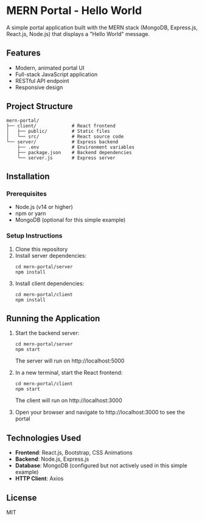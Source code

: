 # MERN Portal - Hello World

A simple portal application built with the MERN stack (MongoDB, Express.js, React.js, Node.js) that displays a "Hello World" message.

## Features

- Modern, animated portal UI
- Full-stack JavaScript application
- RESTful API endpoint
- Responsive design

## Project Structure

```
mern-portal/
├── client/             # React frontend
│   ├── public/         # Static files
│   └── src/            # React source code
└── server/             # Express backend
    ├── .env            # Environment variables
    ├── package.json    # Backend dependencies
    └── server.js       # Express server
```

## Installation

### Prerequisites

- Node.js (v14 or higher)
- npm or yarn
- MongoDB (optional for this simple example)

### Setup Instructions

1. Clone this repository
2. Install server dependencies:
   ```
   cd mern-portal/server
   npm install
   ```
3. Install client dependencies:
   ```
   cd mern-portal/client
   npm install
   ```

## Running the Application

1. Start the backend server:
   ```
   cd mern-portal/server
   npm start
   ```
   The server will run on http://localhost:5000

2. In a new terminal, start the React frontend:
   ```
   cd mern-portal/client
   npm start
   ```
   The client will run on http://localhost:3000

3. Open your browser and navigate to http://localhost:3000 to see the portal

## Technologies Used

- **Frontend**: React.js, Bootstrap, CSS Animations
- **Backend**: Node.js, Express.js
- **Database**: MongoDB (configured but not actively used in this simple example)
- **HTTP Client**: Axios

## License

MIT
